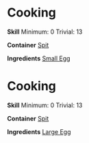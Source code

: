 <!-- TITLE: Scrambled Eggs -->
<!-- SUBTITLE: Fluffy and delicious! -->

# Cooking
**Skill**
Minimum: 0
Trivial: 13

**Container**
[Spit](spit)

**Ingredients**
[Small Egg](small-egg)

# Cooking
**Skill**
Minimum: 0
Trivial: 13

**Container**
[Spit](spit)

**Ingredients**
[Large Egg](large-egg)